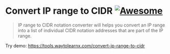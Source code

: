 # Convert IP range to CIDR [![Awesome](https://cdn.rawgit.com/sindresorhus/awesome/d7305f38d29fed78fa85652e3a63e154dd8e8829/media/badge.svg)](https://github.com/sindresorhus/awesome)

>IP range to CIDR notation converter will helps you convert an IP range into a list of individual CIDR notation addresses that are part of the IP range.

Try demo: https://tools.waytolearnx.com/convert-ip-range-to-cidr
